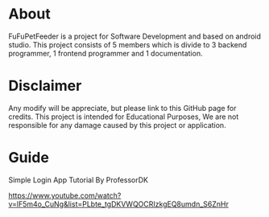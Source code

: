# About
FuFuPetFeeder is a project for Software Development and based on android studio. This project consists of 5 members which is divide to 3 backend programmer, 1 frontend programmer and 1 documentation.
# Disclaimer
Any modify will be appreciate, but please link to this GitHub page for credits.
This project is intended for Educational Purposes, We are not responsible for any damage caused by this project or application.
# Guide
Simple Login App Tutorial By ProfessorDK

https://www.youtube.com/watch?v=lF5m4o_CuNg&list=PLbte_tgDKVWQOCRIzkgEQ8umdn_S6ZnHr
